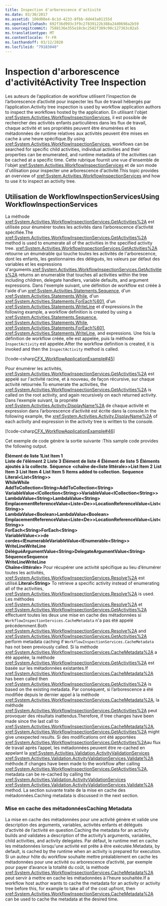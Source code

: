 ```yaml
---
title: Inspection d'arborescence d'activité
ms.date: 03/30/2017
ms.assetid: 100d00e4-8c1d-4233-8fbb-dd443a01155d
ms.openlocfilehash: 692f36d993c3f9c27839122b388a24d0698a2b59
ms.sourcegitcommit: 7588136e355e10cbc2582f389c90c127363c02a5
ms.translationtype: MT
ms.contentlocale: fr-FR
ms.lasthandoff: 03/12/2020
ms.locfileid: "79183040"
---
```

# <a name="activity-tree-inspection"></a><span data-ttu-id="16b17-102">Inspection d'arborescence d'activité</span><span class="sxs-lookup"><span data-stu-id="16b17-102">Activity Tree Inspection</span></span>
<span data-ttu-id="16b17-103">Les auteurs de l’application de workflow utilisent l’inspection de l’arborescence d’activité pour inspecter les flux de travail hébergés par l’application.</span><span class="sxs-lookup"><span data-stu-id="16b17-103">Activity tree inspection is used by workflow application authors to inspect the workflows hosted by the application.</span></span> <span data-ttu-id="16b17-104">En utilisant l'objet <xref:System.Activities.WorkflowInspectionServices>, il est possible de rechercher des activités enfants particulières dans les flux de travail, chaque activité et ses propriétés peuvent être énumérées et les métadonnées de runtime relatives aux activités peuvent être mises en cache à une heure spécifique.</span><span class="sxs-lookup"><span data-stu-id="16b17-104">By using <xref:System.Activities.WorkflowInspectionServices>, workflows can be searched for specific child activities, individual activities and their properties can be enumerated, and runtime metadata of the activities can be cached at a specific time.</span></span> <span data-ttu-id="16b17-105">Cette rubrique fournit une vue d'ensemble de l'objet <xref:System.Activities.WorkflowInspectionServices> et de son mode d'utilisation pour inspecter une arborescence d'activité.</span><span class="sxs-lookup"><span data-stu-id="16b17-105">This topic provides an overview of <xref:System.Activities.WorkflowInspectionServices> and how to use it to inspect an activity tree.</span></span>  
  
## <a name="using-workflowinspectionservices"></a><span data-ttu-id="16b17-106">Utilisation de WorkflowInspectionServices</span><span class="sxs-lookup"><span data-stu-id="16b17-106">Using WorkflowInspectionServices</span></span>  
 <span data-ttu-id="16b17-107">La méthode <xref:System.Activities.WorkflowInspectionServices.GetActivities%2A> est utilisée pour énumérer toutes les activités dans l’arborescence d’activité spécifiée.</span><span class="sxs-lookup"><span data-stu-id="16b17-107">The <xref:System.Activities.WorkflowInspectionServices.GetActivities%2A> method is used to enumerate all of the activities in the specified activity tree.</span></span> <span data-ttu-id="16b17-108"><xref:System.Activities.WorkflowInspectionServices.GetActivities%2A> retourne un énumérable qui touche toutes les activités de l'arborescence, dont les enfants, les gestionnaires des délégués, les valeurs par défaut des variables et les expressions d'arguments.</span><span class="sxs-lookup"><span data-stu-id="16b17-108"><xref:System.Activities.WorkflowInspectionServices.GetActivities%2A> returns an enumerable that touches all activities within the tree including children, delegate handlers, variable defaults, and argument expressions.</span></span> <span data-ttu-id="16b17-109">Dans l'exemple suivant, une définition de workflow est créée à l'aide d'un <xref:System.Activities.Statements.Sequence>, d'un <xref:System.Activities.Statements.While>, d'un <xref:System.Activities.Statements.ForEach%601>, d'un <xref:System.Activities.Statements.WriteLine> et d'expressions.</span><span class="sxs-lookup"><span data-stu-id="16b17-109">In the following example, a workflow definition is created by using a <xref:System.Activities.Statements.Sequence>, <xref:System.Activities.Statements.While>, <xref:System.Activities.Statements.ForEach%601>, <xref:System.Activities.Statements.WriteLine>, and expressions.</span></span> <span data-ttu-id="16b17-110">Une fois la définition de workflow créée, elle est appelée, puis la méthode `InspectActivity` est appelée.</span><span class="sxs-lookup"><span data-stu-id="16b17-110">After the workflow definition is created, it is invoked and then the `InspectActivity` method is called.</span></span>  
  
 [!code-csharp[CFX_WorkflowApplicationExample#45](~/samples/snippets/csharp/VS_Snippets_CFX/cfx_workflowapplicationexample/cs/program.cs#45)]  
  
 <span data-ttu-id="16b17-111">Pour énumérer les activités, <xref:System.Activities.WorkflowInspectionServices.GetActivities%2A> est appelé sur l'activité racine, et à nouveau, de façon récursive, sur chaque activité retournée.</span><span class="sxs-lookup"><span data-stu-id="16b17-111">To enumerate the activities, the <xref:System.Activities.WorkflowInspectionServices.GetActivities%2A> is called on the root activity, and again recursively on each returned activity.</span></span> <span data-ttu-id="16b17-112">Dans l’exemple suivant, la propriété <xref:System.Activities.Activity.DisplayName%2A> de chaque activité et expression dans l’arborescence d’activité est écrite dans la console.</span><span class="sxs-lookup"><span data-stu-id="16b17-112">In the following example, the <xref:System.Activities.Activity.DisplayName%2A> of each activity and expression in the activity tree is written to the console.</span></span>  
  
 [!code-csharp[CFX_WorkflowApplicationExample#46](~/samples/snippets/csharp/VS_Snippets_CFX/cfx_workflowapplicationexample/cs/program.cs#46)]  
  
 <span data-ttu-id="16b17-113">Cet exemple de code génère la sortie suivante :</span><span class="sxs-lookup"><span data-stu-id="16b17-113">This sample code provides the following output.</span></span>  
  
 <span data-ttu-id="16b17-114">**Élément de liste 1**</span><span class="sxs-lookup"><span data-stu-id="16b17-114">**List Item 1**</span></span>  
<span data-ttu-id="16b17-115">**Liste de l’élément 2**
**Liste 3**
**Élément de liste 4**
**Élément de liste 5**
**Éléments ajoutés à la collecte.** 
 **Séquence** **<chaîne de\<liste littérale>>**</span><span class="sxs-lookup"><span data-stu-id="16b17-115">**List Item 2**
**List Item 3**
**List Item 4**
**List Item 5**
**Items added to collection.**
**Sequence** **Literal<List\<String>>**</span></span>  
 <span data-ttu-id="16b17-116">**While**</span><span class="sxs-lookup"><span data-stu-id="16b17-116">**While**</span></span>  
 <span data-ttu-id="16b17-117">**AddToCollection\<String>**</span><span class="sxs-lookup"><span data-stu-id="16b17-117">**AddToCollection\<String>**</span></span>  
 <span data-ttu-id="16b17-118">**VariableValue<ICollection\<String>>**</span><span class="sxs-lookup"><span data-stu-id="16b17-118">**VariableValue<ICollection\<String>>**</span></span>  
 <span data-ttu-id="16b17-119">**LambdaValue\<String>**</span><span class="sxs-lookup"><span data-stu-id="16b17-119">**LambdaValue\<String>**</span></span>  
 <span data-ttu-id="16b17-120">**EmplacementReferenceValue<Liste\<De>>**</span><span class="sxs-lookup"><span data-stu-id="16b17-120">**LocationReferenceValue<List\<String>>**</span></span>  
 <span data-ttu-id="16b17-121">**LambdaValue\<Boolean>**</span><span class="sxs-lookup"><span data-stu-id="16b17-121">**LambdaValue\<Boolean>**</span></span>  
 <span data-ttu-id="16b17-122">**EmplacementReferenceValue<Liste\<De>>**</span><span class="sxs-lookup"><span data-stu-id="16b17-122">**LocationReferenceValue<List\<String>>**</span></span>  
 <span data-ttu-id="16b17-123">**ForEach\<String>**</span><span class="sxs-lookup"><span data-stu-id="16b17-123">**ForEach\<String>**</span></span>  
 <span data-ttu-id="16b17-124">**VariableValue<>>de cordes\<IEnumerable**</span><span class="sxs-lookup"><span data-stu-id="16b17-124">**VariableValue<IEnumerable\<String>>**</span></span>  
 <span data-ttu-id="16b17-125">**WriteLine**</span><span class="sxs-lookup"><span data-stu-id="16b17-125">**WriteLine**</span></span>  
 <span data-ttu-id="16b17-126">**DéléguéArgumentValue\<String>**</span><span class="sxs-lookup"><span data-stu-id="16b17-126">**DelegateArgumentValue\<String>**</span></span>  
 <span data-ttu-id="16b17-127">**Séquence**</span><span class="sxs-lookup"><span data-stu-id="16b17-127">**Sequence**</span></span>  
 <span data-ttu-id="16b17-128">**WriteLine**</span><span class="sxs-lookup"><span data-stu-id="16b17-128">**WriteLine**</span></span>  
 <span data-ttu-id="16b17-129">**Chaîne\<littérale>** Pour récupérer une activité spécifique au lieu d’énumérer toutes les activités, <xref:System.Activities.WorkflowInspectionServices.Resolve%2A> est utilisé.</span><span class="sxs-lookup"><span data-stu-id="16b17-129">**Literal\<String>**  To retrieve a specific activity instead of enumerating all of the activities, <xref:System.Activities.WorkflowInspectionServices.Resolve%2A> is used.</span></span> <span data-ttu-id="16b17-130">Les méthodes <xref:System.Activities.WorkflowInspectionServices.Resolve%2A> et <xref:System.Activities.WorkflowInspectionServices.GetActivities%2A> effectuent toutes les deux une mise en cache des métadonnées si `WorkflowInspectionServices.CacheMetadata` n'a pas été appelé précédemment.</span><span class="sxs-lookup"><span data-stu-id="16b17-130">Both <xref:System.Activities.WorkflowInspectionServices.Resolve%2A> and <xref:System.Activities.WorkflowInspectionServices.GetActivities%2A> perform metadata caching if `WorkflowInspectionServices.CacheMetadata` has not been previously called.</span></span> <span data-ttu-id="16b17-131">Si la méthode <xref:System.Activities.WorkflowInspectionServices.CacheMetadata%2A> a été appelée, la méthode <xref:System.Activities.WorkflowInspectionServices.GetActivities%2A> est basée sur les métadonnées existantes.</span><span class="sxs-lookup"><span data-stu-id="16b17-131">If <xref:System.Activities.WorkflowInspectionServices.CacheMetadata%2A> has been called then <xref:System.Activities.WorkflowInspectionServices.GetActivities%2A> is based on the existing metadata.</span></span> <span data-ttu-id="16b17-132">Par conséquent, si l’arborescence a été modifiée depuis le dernier appel à la méthode <xref:System.Activities.WorkflowInspectionServices.CacheMetadata%2A>, la méthode <xref:System.Activities.WorkflowInspectionServices.GetActivities%2A> peut provoquer des résultats inattendus.</span><span class="sxs-lookup"><span data-stu-id="16b17-132">Therefore, if tree changes have been made since the last call to <xref:System.Activities.WorkflowInspectionServices.CacheMetadata%2A>, <xref:System.Activities.WorkflowInspectionServices.GetActivities%2A> might give unexpected results.</span></span> <span data-ttu-id="16b17-133">Si des modifications ont été apportées <xref:System.Activities.WorkflowInspectionServices.GetActivities%2A>au flux de travail après l’appel, les métadonnées peuvent être re-cached en appelant la <xref:System.Activities.Validation.ActivityValidationServices> <xref:System.Activities.Validation.ActivityValidationServices.Validate%2A> méthode.</span><span class="sxs-lookup"><span data-stu-id="16b17-133">If changes have been made to the workflow after calling <xref:System.Activities.WorkflowInspectionServices.GetActivities%2A>, metadata can be re-cached by calling the <xref:System.Activities.Validation.ActivityValidationServices> <xref:System.Activities.Validation.ActivityValidationServices.Validate%2A> method.</span></span> <span data-ttu-id="16b17-134">La section suivante traite de la mise en cache des métadonnées.</span><span class="sxs-lookup"><span data-stu-id="16b17-134">Caching metadata is discussed in the next section.</span></span>  
  
### <a name="caching-metadata"></a><span data-ttu-id="16b17-135">Mise en cache des métadonnées</span><span class="sxs-lookup"><span data-stu-id="16b17-135">Caching Metadata</span></span>  
 <span data-ttu-id="16b17-136">La mise en cache des métadonnées pour une activité génère et valide une description des arguments, variables, activités enfants et délégués d’activité de l’activité en question.</span><span class="sxs-lookup"><span data-stu-id="16b17-136">Caching the metadata for an activity builds and validates a description of the activity’s arguments, variables, child activities, and activity delegates.</span></span> <span data-ttu-id="16b17-137">Par défaut, le runtime met en cache les métadonnées lorsqu'une activité est prête à être exécutée.</span><span class="sxs-lookup"><span data-stu-id="16b17-137">Metadata, by default, is cached by the runtime when an activity is prepared for execution.</span></span> <span data-ttu-id="16b17-138">Si un auteur hôte du workflow souhaite mettre préalablement en cache les métadonnées pour une activité ou arborescence d’activité, par exemple pour payer d’avance la totalité du coût, la méthode <xref:System.Activities.WorkflowInspectionServices.CacheMetadata%2A> peut servir à mettre en cache les métadonnées à l’heure souhaitée.</span><span class="sxs-lookup"><span data-stu-id="16b17-138">If a workflow host author wants to cache the metadata for an activity or activity tree before this, for example to take all of the cost upfront, then <xref:System.Activities.WorkflowInspectionServices.CacheMetadata%2A> can be used to cache the metadata at the desired time.</span></span>
